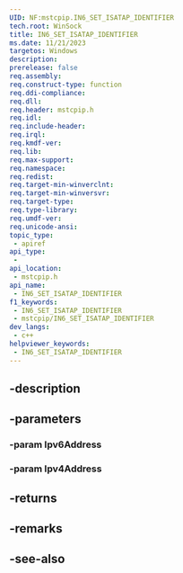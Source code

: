 ```yaml
---
UID: NF:mstcpip.IN6_SET_ISATAP_IDENTIFIER
tech.root: WinSock
title: IN6_SET_ISATAP_IDENTIFIER
ms.date: 11/21/2023
targetos: Windows
description: 
prerelease: false
req.assembly: 
req.construct-type: function
req.ddi-compliance: 
req.dll: 
req.header: mstcpip.h
req.idl: 
req.include-header: 
req.irql: 
req.kmdf-ver: 
req.lib: 
req.max-support: 
req.namespace: 
req.redist: 
req.target-min-winverclnt: 
req.target-min-winversvr: 
req.target-type: 
req.type-library: 
req.umdf-ver: 
req.unicode-ansi: 
topic_type:
 - apiref
api_type:
 - 
api_location:
 - mstcpip.h
api_name:
 - IN6_SET_ISATAP_IDENTIFIER
f1_keywords:
 - IN6_SET_ISATAP_IDENTIFIER
 - mstcpip/IN6_SET_ISATAP_IDENTIFIER
dev_langs:
 - c++
helpviewer_keywords:
 - IN6_SET_ISATAP_IDENTIFIER
---
```


## -description

## -parameters

### -param Ipv6Address

### -param Ipv4Address

## -returns

## -remarks

## -see-also

